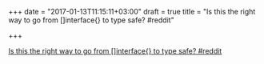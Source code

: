 +++
date = "2017-01-13T11:15:11+03:00"
draft = true
title = "Is this the right way to go from []interface{} to type safe?  #reddit"

+++

<p><a href="https://t.co/zA5FgbJoMt">Is this the right way to go from []interface{} to type safe?  #reddit</a></p>
